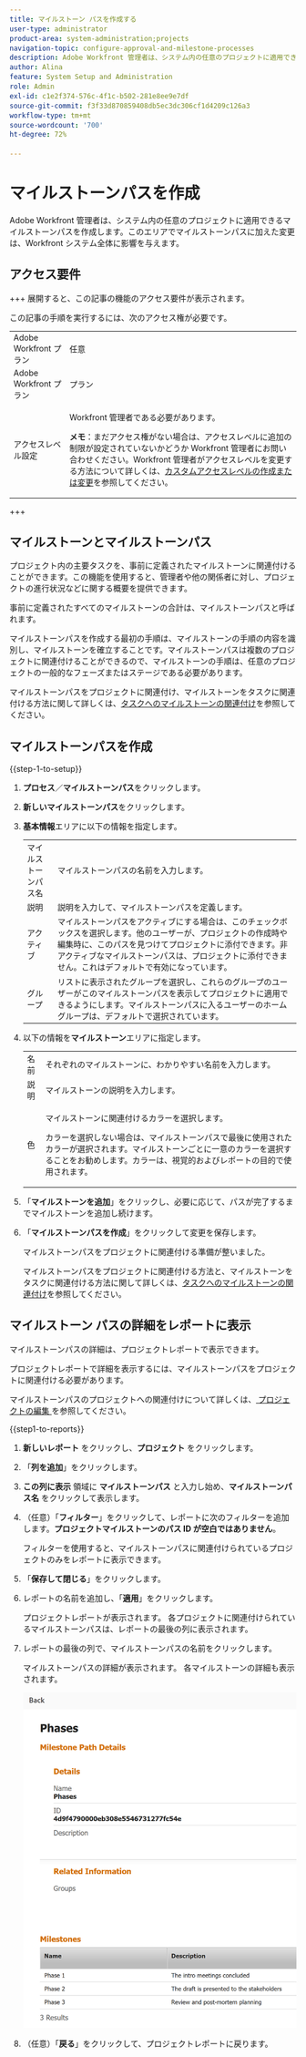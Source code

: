 ```yaml
---
title: マイルストーン パスを作成する
user-type: administrator
product-area: system-administration;projects
navigation-topic: configure-approval-and-milestone-processes
description: Adobe Workfront 管理者は、システム内の任意のプロジェクトに適用できるマイルストーンパスを作成します。このエリアでマイルストーンパスに加えた変更は、Workfront システム全体に影響を与えます。
author: Alina
feature: System Setup and Administration
role: Admin
exl-id: c1e2f374-576c-4f1c-b502-281e8ee9e7df
source-git-commit: f3f33d870859408db5ec3dc306cf1d4209c126a3
workflow-type: tm+mt
source-wordcount: '700'
ht-degree: 72%

---
```


# マイルストーンパスを作成

<!--Audited: 07/2024-->

<!--
NOTE: DON'T DELETE, DRAFT OR HIDE THIS ARTICLE. IT IS LINKED TO THE PRODUCT, THROUGH THE CONTEXT SENSITIVE HELP LINKS.
-->

<!--<span class="preview">The information on this page refers to functionality not yet generally available. It is available only in the Preview environment for all customers. After the monthly releases to Production, the same features are also available in the Production environment for customers who enabled fast releases. </span>   

<span class="preview">For information about fast releases, see [Enable or disable fast releases for your organization](/help/quicksilver/administration-and-setup/set-up-workfront/configure-system-defaults/enable-fast-release-process.md). </span>-->

Adobe Workfront 管理者は、システム内の任意のプロジェクトに適用できるマイルストーンパスを作成します。このエリアでマイルストーンパスに加えた変更は、Workfront システム全体に影響を与えます。

## アクセス要件

+++ 展開すると、この記事の機能のアクセス要件が表示されます。

この記事の手順を実行するには、次のアクセス権が必要です。

<table style="table-layout:auto"> 
 <col> 
 <col> 
 <tbody> 
  <tr> 
   <td role="rowheader">Adobe Workfront プラン</td> 
   <td>任意</td> 
  </tr> 
  <tr> 
   <td role="rowheader">Adobe Workfront プラン</td> 
   <td>プラン</td> 
  </tr> 
  <tr> 
   <td role="rowheader">アクセスレベル設定</td> 
   <td> <p>Workfront 管理者である必要があります。</p> <p><b>メモ</b>：まだアクセス権がない場合は、アクセスレベルに追加の制限が設定されていないかどうか Workfront 管理者にお問い合わせください。Workfront 管理者がアクセスレベルを変更する方法について詳しくは、<a href="../../../administration-and-setup/add-users/configure-and-grant-access/create-modify-access-levels.md" class="MCXref xref">カスタムアクセスレベルの作成または変更</a>を参照してください。</p> </td> 
  </tr> 
 </tbody> 
</table>

+++

## マイルストーンとマイルストーンパス

プロジェクト内の主要タスクを、事前に定義されたマイルストーンに関連付けることができます。この機能を使用すると、管理者や他の関係者に対し、プロジェクトの進行状況などに関する概要を提供できます。

事前に定義されたすべてのマイルストーンの合計は、マイルストーンパスと呼ばれます。

マイルストーンパスを作成する最初の手順は、マイルストーンの手順の内容を識別し、マイルストーンを確立することです。マイルストーンパスは複数のプロジェクトに関連付けることができるので、マイルストーンの手順は、任意のプロジェクトの一般的なフェーズまたはステージである必要があります。

マイルストーンパスをプロジェクトに関連付け、マイルストーンをタスクに関連付ける方法に関して詳しくは、[タスクへのマイルストーンの関連付け](../../../manage-work/tasks/manage-tasks/associate-milestones-with-tasks.md)を参照してください。

## マイルストーンパスを作成

{{step-1-to-setup}}

1. **プロセス**／**マイルストーンパス**&#x200B;をクリックします。
1. **新しいマイルストーンパス**&#x200B;をクリックします。
1. **基本情報**&#x200B;エリアに以下の情報を指定します。

   <table style="table-layout:auto">
    <tr>
      <td>マイルストーンパス名</td>
       <td>マイルストーンパスの名前を入力します。</td>
    </tr>
    <tr>
      <td>説明</td>
      <td>説明を入力して、マイルストーンパスを定義します。</td>
    </tr>
    <tr>
       <td>アクティブ</td>
      <td>マイルストーンパスをアクティブにする場合は、このチェックボックスを選択します。他のユーザーが、プロジェクトの作成時や編集時に、このパスを見つけてプロジェクトに添付できます。非アクティブなマイルストーンパスは、プロジェクトに添付できません。これはデフォルトで有効になっています。</td>
    </tr>
    <tr>
      <td>グループ</td>
      <td>リストに表示されたグループを選択し、これらのグループのユーザーがこのマイルストーンパスを表示してプロジェクトに適用できるようにします。マイルストーンパスに入るユーザーのホームグループは、デフォルトで選択されています。</td>
    </tr>
   </table>

1. 以下の情報を&#x200B;**マイルストーン**&#x200B;エリアに指定します。

   <table style="table-layout:auto"> 
    <col> 
    <col> 
    <tbody> 
     <tr> 
      <td role="rowheader">名前</td> 
      <td>それぞれのマイルストーンに、わかりやすい名前を入力します。</td> 
     </tr> 
     <tr> 
      <td role="rowheader">説明</td> 
      <td>マイルストーンの説明を入力します。</td> 
     </tr> 
     <tr> 
      <td role="rowheader">色</td> 
      <td> <p>マイルストーンに関連付けるカラーを選択します。 </p> <p>カラーを選択しない場合は、マイルストーンパスで最後に使用されたカラーが選択されます。マイルストーンごとに一意のカラーを選択することをお勧めします。カラーは、視覚的およびレポートの目的で使用されます。</p> </td> 
     </tr> 
    </tbody> 
   </table>

1. 「**マイルストーンを追加**」をクリックし、必要に応じて、パスが完了するまでマイルストーンを追加し続けます。
1. 「**マイルストーンパスを作成**」をクリックして変更を保存します。

   マイルストーンパスをプロジェクトに関連付ける準備が整いました。

   マイルストーンパスをプロジェクトに関連付ける方法と、マイルストーンをタスクに関連付ける方法に関して詳しくは、[タスクへのマイルストーンの関連付け](../../../manage-work/tasks/manage-tasks/associate-milestones-with-tasks.md)を参照してください。


## マイルストーン パスの詳細をレポートに表示

マイルストーンパスの詳細は、プロジェクトレポートで表示できます。

プロジェクトレポートで詳細を表示するには、マイルストーンパスをプロジェクトに関連付ける必要があります。

マイルストーンパスのプロジェクトへの関連付けについて詳しくは、[ プロジェクトの編集 ](/help/quicksilver/manage-work/projects/manage-projects/edit-projects.md) を参照してください。

{{step1-to-reports}}

1. **新しいレポート** をクリックし、**プロジェクト** をクリックします。
1. 「**列を追加**」をクリックします。
1. **この列に表示** 領域に **マイルストーンパス** と入力し始め、**マイルストーンパス名** をクリックして表示します。
1. （任意）「**フィルター**」をクリックして、レポートに次のフィルターを追加します。**プロジェクトマイルストーンのパス ID が空白ではありません**。

   フィルターを使用すると、マイルストーンパスに関連付けられているプロジェクトのみをレポートに表示できます。

1. 「**保存して閉じる**」をクリックします。
1. レポートの名前を追加し、「**適用**」をクリックします。

   プロジェクトレポートが表示されます。 各プロジェクトに関連付けられているマイルストーンパスは、レポートの最後の列に表示されます。
1. レポートの最後の列で、マイルストーンパスの名前をクリックします。

   マイルストーンパスの詳細が表示されます。 各マイルストーンの詳細も表示されます。

   ![ プロジェクトレポートからのマイルストーンパスの詳細 ](assets/milestone-details-from-project-report.png)

   <!--replace screen shot above with unshimming and mark it for Preview-->

1. （任意）「**戻る**」をクリックして、プロジェクトレポートに戻ります。




